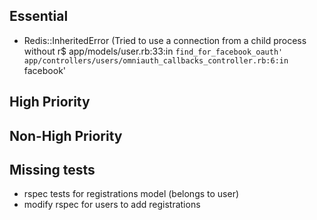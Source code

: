 ## Essential

+ Redis::InheritedError (Tried to use a connection from a child process without r$
  app/models/user.rb:33:in `find_for_facebook_oauth'
  app/controllers/users/omniauth_callbacks_controller.rb:6:in `facebook'


## High Priority


## Non-High Priority


## Missing tests

+ rspec tests for registrations model (belongs to user)
+ modify rspec for users to add registrations

